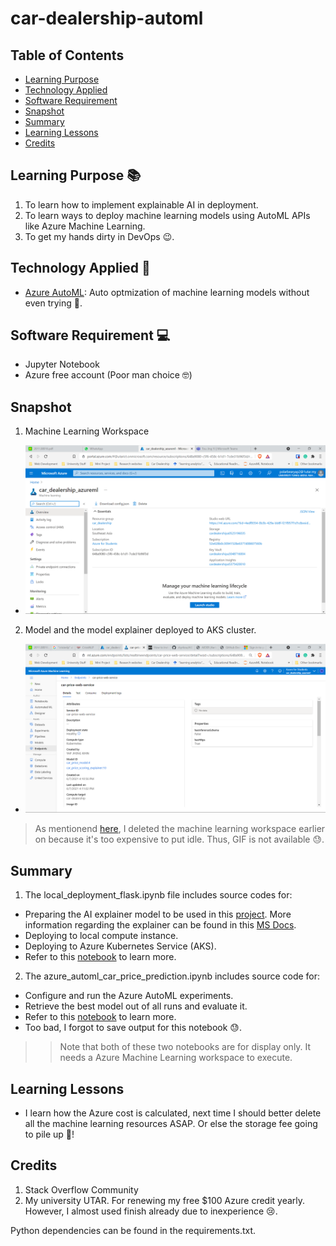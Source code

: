 # car-dealership-automl

## Table of Contents
* [Learning Purpose](#Learning-Purpose-)
* [Technology Applied](#Technology-Applied-)
* [Software Requirement](#Software-Requirement-)
* [Snapshot](#Snapshot)
* [Summary](#Summary)
* [Learning Lessons](#Learning-Lessons)
* [Credits](#Credits)

## Learning Purpose &#128218;
1. To learn how to implement explainable AI in deployment.
2. To learn ways to deploy machine learning models using AutoML APIs like Azure Machine Learning.
3. To get my hands dirty in DevOps &#128521;.

## Technology Applied &#129302;
- [Azure AutoML](https://docs.microsoft.com/en-us/azure/machine-learning/concept-automated-ml): Auto optmization of machine learning models without even trying &#129315;.

## Software Requirement &#128187;
- Jupyter Notebook
- Azure free account (Poor man choice &#129299;)

## Snapshot

1. Machine Learning Workspace

- ![snapshot10](snapshots/snapshot10.png)

2. Model and the model explainer deployed to AKS cluster.
- ![snapshot2](snapshots/snapshot2.png)

> As mentionend [here](#Learning-Lessons), I deleted the machine learning workspace earlier on because it's too expensive to put idle. Thus, GIF is not available &#128531;.

## Summary

1. The local_deployment_flask.ipynb file includes source codes for:
  - Preparing the AI explainer model to be used in this [project](https://github.com/polarBearYap/car-dealership-flask-api). More information regarding the explainer can be found in this [MS Docs](https://docs.microsoft.com/en-gb/azure/machine-learning/how-to-machine-learning-interpretability).
  - Deploying to local compute instance.
  - Deploying to Azure Kubernetes Service (AKS).
  - Refer to this [notebook](https://polarbearyap.github.io/car-dealership-automl/) to learn more.

2. The azure_automl_car_price_prediction.ipynb includes source code for:
  - Configure and run the Azure AutoML experiments.
  - Retrieve the best model out of all runs and evaluate it.
  - Refer to this [notebook](https://github.com/polarBearYap/car-dealership-automl/blob/main/azure_automl_car_price_prediction.ipynb) to learn more.
  - Too bad, I forgot to save output for this notebook &#128531;.

>> Note that both of these two notebooks are for display only. It needs a Azure Machine Learning workspace to execute.

## Learning Lessons

- I learn how the Azure cost is calculated, next time I should better delete all the machine learning resources ASAP. Or else the storage fee going to pile up &#128184;! 

## Credits

1. Stack Overflow Community
2. My university UTAR. For renewing my free $100 Azure credit yearly. However, I almost used finish already due to inexperience &#128546;.

Python dependencies can be found in the requirements.txt.
